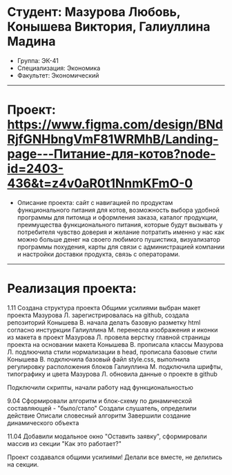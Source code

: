 # Студент: Мазурова Любовь, Конышева Виктория, Галиуллина Мадина
- Группа: ЭК-41
- Специализация: Экономика
- Факультет: Экономический
---
# Проект: https://www.figma.com/design/BNdRjfGNHbngVmF81WRMhB/Landing-page---Питание-для-котов?node-id=2403-436&t=z4v0aR0t1NnmKFmO-0
- Описание проекта: сайт с навигацией по продуктам функционального питания для котов, возможность выбора удобной программы для питомца и оформления заказа, каталог продукции, преимущества функционального питания, которые будут вызывать у потребителя чувство доверия и желание потратить именно у нас как можно больше денег на своего любимого пушистика, визуализатор программы похудения, карты для связи с администрацией компании и настройки доставки продукта, связь с операторами.
---
# Реализация проекта:
1.11 Создана структура проекта 
Общими усилиями выбран макет проекта
Мазурова Л. зарегистрировалась на github, создала репозиторий
Конышева В. начала делать базовую разметку html согласно инстуркции 
Галиуллина М. перенесла изображения и иконки из макета в проект
Мазурова Л. провела верстку главной страницы проекта на основании макета
Конышева В. прописала классы
Мазурова Л. подлкючила стили нормализации в head, прописала базовые стили
Конышева В. подключила базовый файл style.css, выполнила регулировку расположения блоков
Галиуллина М. подключила шрифты, типографику и цвета
Мазурова Л. обновила данные о проекте в github

Подключили скрипты, начали работу над функциональностью

9.04 Сформировали алгоритм и блок-схему по динамической составляющей - "было/стало"
Создали слушатель, определили действие
Описали словесный алгоритм 
Завершили создание динамического объекта

11.04 Добавили модальное окно "Оставить заявку", сформировали массив из секции "Как это работает?"

Проект создавался общими усилиями! Делали все вместе, не делились на секции.